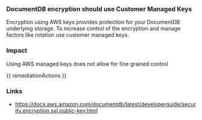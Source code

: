
### DocumentDB encryption should use Customer Managed Keys

Encryption using AWS keys provides protection for your DocumentDB underlying storage. To increase control of the encryption and manage factors like rotation use customer managed keys.

### Impact
Using AWS managed keys does not allow for fine grained control

<!-- DO NOT CHANGE -->
{{ remediationActions }}

### Links
- https://docs.aws.amazon.com/documentdb/latest/developerguide/security.encryption.ssl.public-key.html
        